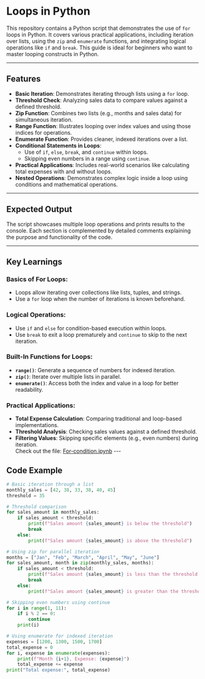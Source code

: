 # Loops in Python  

This repository contains a Python script that demonstrates the use of `for` loops in Python. It covers various practical applications, including iteration over lists, using the `zip` and `enumerate` functions, and integrating logical operations like `if` and `break`. This guide is ideal for beginners who want to master looping constructs in Python.  

---

## Features  

- **Basic Iteration**: Demonstrates iterating through lists using a `for` loop.  
- **Threshold Check**: Analyzing sales data to compare values against a defined threshold.  
- **Zip Function**: Combines two lists (e.g., months and sales data) for simultaneous iteration.  
- **Range Function**: Illustrates looping over index values and using those indices for operations.  
- **Enumerate Function**: Provides cleaner, indexed iterations over a list.  
- **Conditional Statements in Loops**:  
  - Use of `if`, `else`, `break`, and `continue` within loops.  
  - Skipping even numbers in a range using `continue`.  
- **Practical Applications**: Includes real-world scenarios like calculating total expenses with and without loops.  
- **Nested Operations**: Demonstrates complex logic inside a loop using conditions and mathematical operations.  

---

## Expected Output  

The script showcases multiple loop operations and prints results to the console. Each section is complemented by detailed comments explaining the purpose and functionality of the code.  

---

## Key Learnings  

### Basics of For Loops:  
- Loops allow iterating over collections like lists, tuples, and strings.  
- Use a `for` loop when the number of iterations is known beforehand.  

### Logical Operations:  
- Use `if` and `else` for condition-based execution within loops.  
- Use `break` to exit a loop prematurely and `continue` to skip to the next iteration.  

### Built-In Functions for Loops:  
- **`range()`**: Generate a sequence of numbers for indexed iteration.  
- **`zip()`**: Iterate over multiple lists in parallel.  
- **`enumerate()`**: Access both the index and value in a loop for better readability.  

### Practical Applications:  
- **Total Expense Calculation**: Comparing traditional and loop-based implementations.  
- **Threshold Analysis**: Checking sales values against a defined threshold.  
- **Filtering Values**: Skipping specific elements (e.g., even numbers) during iteration.  
Check out the file: [For-condition.ipynb](./For-condition.ipynb)  ---


## Code Example  

```python
# Basic iteration through a list
monthly_sales = [42, 38, 33, 38, 40, 45]
threshold = 35

# Threshold comparison
for sales_amount in monthly_sales:
    if sales_amount < threshold:
        print(f"Sales amount {sales_amount} is below the threshold")
        break
    else:
        print(f"Sales amount {sales_amount} is above the threshold")

# Using zip for parallel iteration
months = ["Jan", "Feb", "March", "April", "May", "June"]
for sales_amount, month in zip(monthly_sales, months):
    if sales_amount < threshold:
        print(f"Sales amount {sales_amount} is less than the threshold in {month}")
        break
    else:
        print(f"Sales amount {sales_amount} is greater than the threshold in {month}")

# Skipping even numbers using continue
for i in range(1, 11):
    if i % 2 == 0:
        continue
    print(i)

# Using enumerate for indexed iteration
expenses = [1200, 1300, 1500, 1700]
total_expense = 0
for i, expense in enumerate(expenses):
    print(f"Month {i+1}, Expense: {expense}")
    total_expense += expense
print("Total expense:", total_expense)
